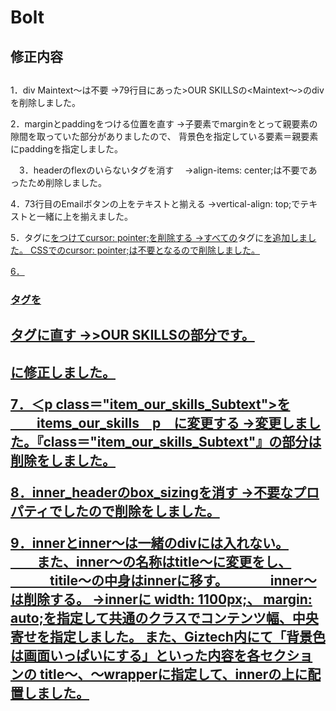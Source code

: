 # Bolt
## 修正内容

  ##
  1．div Maintext～は不要
  →79行目にあった>OUR SKILLSの<Maintext～>のdivを削除しました。

  2．marginとpaddingをつける位置を直す
  →子要素でmarginをとって親要素の隙間を取っていた部分がありましたので、
  背景色を指定している要素＝親要素にpaddingを指定しました。

　3．headerのflexのいらないタグを消す
　→align-items: center;は不要であったため削除しました。

  4．73行目のEmailボタンの上をテキストと揃える
  →vertical-align: top;でテキストと一緒に上を揃えました。
  
  5．<a>タグに<a href="">をつけてcursor: pointer;を削除する
  →すべての<a>タグに<a href="">を追加しました。
  CSSでのcursor: pointer;は不要となるので削除しました。
  
  6．<h3>タグを<h2>タグに直す
  →>OUR SKILLSの部分です。<h2>に修正しました。

  7．＜p class＝"item_our_skills_Subtext">を
  　　items_our_skills　p　に変更する
  →変更しました。『class＝"item_our_skills_Subtext"』の部分は削除をしました。

  8．inner_headerのbox_sizingを消す
  →不要なプロパティでしたので削除をしました。

  9．innerとinner～は一緒のdivには入れない。
  　　また、inner～の名称はtitle～に変更をし、
　　　titile～の中身はinnerに移す。
　　　inner～は削除する。
→innerに width: 1100px;、 margin: auto;を指定して共通のクラスでコンテンツ幅、中央寄せを指定しました。
また、Giztech内にて「背景色は画面いっぱいにする」といった内容を各セクションの
title～、～wrapperに指定して、innerの上に配置しました。